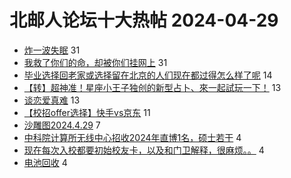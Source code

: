 # 北邮人论坛十大热帖 2024-04-29

- [炸一波失眠](https://bbs.byr.cn/article/Talking/6416127) 31
- [我救了你们的命，却被你们挂网上](https://bbs.byr.cn/article/Joke/731136) 31
- [毕业选择回老家或选择留在北京的人们现在都过得怎么样了呢](https://bbs.byr.cn/article/WorkLife/1213939) 14
- [【转】超神准！星座小王子独创的新型占卜、來一起試玩一下！](https://bbs.byr.cn/article/Constellations/326533) 13
- [谈恋爱真难](https://bbs.byr.cn/article/Feeling/3206885) 13
- [【校招offer选择】快手vs京东](https://bbs.byr.cn/article/Job/2211309) 11
- [沙雕图2024.4.29](https://bbs.byr.cn/article/Picture/3361388) 7
- [中科院计算所无线中心招收2024年直博1名，硕士若干](https://bbs.byr.cn/article/AimGraduate/1229779) 4
- [现在每次入校都要初始校友卡，以及和门卫解释，很麻烦。。](https://bbs.byr.cn/article/StudyShare/207403) 4
- [电池回收](https://bbs.byr.cn/article/Environment/104655) 4


